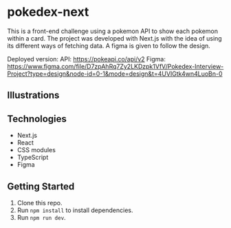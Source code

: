 # pokedex-next

This is a front-end challenge using a pokemon API to show each pokemon within a card. The project was developed with Next.js with the idea of using its different ways of fetching data. A figma is given to follow the design.

Deployed version:
API: https://pokeapi.co/api/v2
Figma: https://www.figma.com/file/D7zpAhRq7Zy2LKDzpk1VfV/Pokedex-Interview-Project?type=design&node-id=0-1&mode=design&t=4UVIGtk4wn4LuoBn-0

## Illustrations

## Technologies

- Next.js
- React
- CSS modules
- TypeScript
- Figma

## Getting Started

1.  Clone this repo.
2.  Run `npm install` to install dependencies.
3.  Run `npm run dev`.

